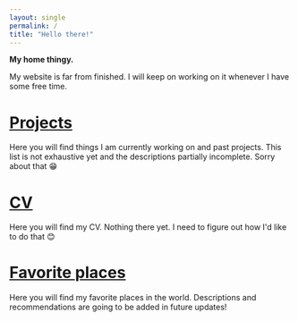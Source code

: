 ```yaml
---
layout: single
permalink: /
title: "Hello there!"
---
```

**My home thingy.**

My website is far from finished. I will keep on working on it whenever I have some free time.

# [Projects](/projects/autonomous_car/)

Here you will find things I am currently working on and past projects. This list is not exhaustive yet and the descriptions partially incomplete. Sorry about that :grin:

# [CV](/curriculumvitae/)

Here you will find my CV. Nothing there yet. I need to figure out how I'd like to do that :blush:

# [Favorite places](/places/)

Here you will find my favorite places in the world. Descriptions and recommendations are going to be added in future updates!
